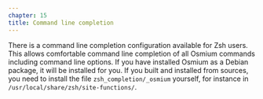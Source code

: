 ```yaml
---
chapter: 15
title: Command line completion
---
```


There is a command line completion configuration available for Zsh users. This
allows comfortable command line completion of all Osmium commands including
command line options. If you have installed Osmium as a Debian package, it
will be installed for you. If you built and installed from sources, you need
to install the file `zsh_completion/_osmium` yourself, for instance in
`/usr/local/share/zsh/site-functions/`.

